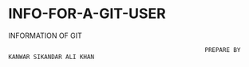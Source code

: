 # INFO-FOR-A-GIT-USER
INFORMATION OF GIT

                                                           PREPARE BY KANWAR SIKANDAR ALI KHAN
                         

